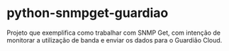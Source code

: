 python-snmpget-guardiao
=======================

Projeto que exemplifica como trabalhar com SNMP Get, com intenção de monitorar a utilização de banda e enviar os dados para o Guardião Cloud.
